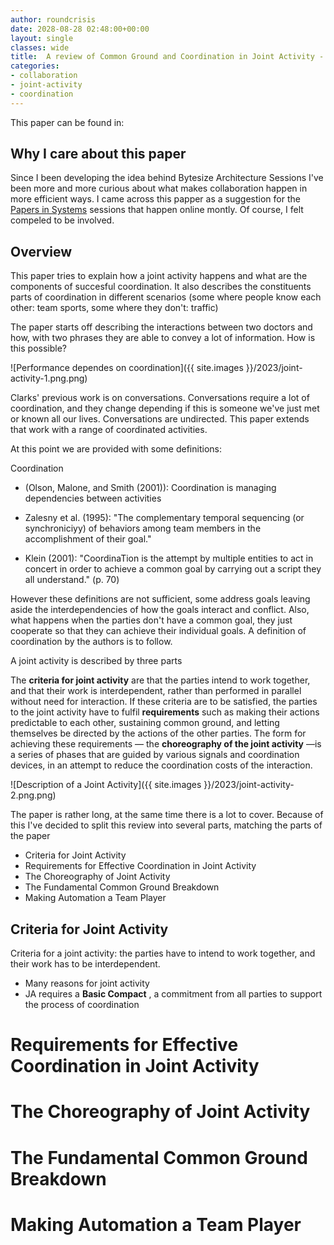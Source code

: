 ```yaml
---
author: roundcrisis
date: 2028-08-28 02:48:00+00:00
layout: single
classes: wide
title:  A review of Common Ground and Coordination in Joint Activity - Part 1 Introduction
categories:
- collaboration
- joint-activity
- coordination
---
```


This paper can be found in: 


## Why I care about this paper

Since I been developing the idea behind Bytesize Architecture Sessions I've been more and more curious about what makes collaboration happen in more efficient ways. 
I came across this papper as a suggestion for the [Papers in Systems](https://github.com/Andrea/PapersInSystems) sessions that happen online montly. Of course, I felt compeled to be involved.


## Overview

This paper tries to explain how a joint activity happens and what are the components of succesful coordination. It also describes the constituents parts of coordination in different scenarios (some where people know each other: team sports, some where they don't: traffic)

The paper starts off describing the interactions between two doctors and how, with two phrases they are able to convey a lot of information. How is this possible? 

![Performance dependes on coordination]({{ site.images }}/2023/joint-activity-1.png.png)

Clarks' previous work is on conversations. Conversations require a lot of coordination, and they change depending if this is someone we've just met or known all our lives.  Conversations are undirected. This paper extends that work with a range of coordinated activities.


At this point we are provided with some definitions:

Coordination 
* (Olson, Malone, and Smith (2001)): Coordination is managing dependencies between activities 

* Zalesny et al. (1995): "The complementary temporal sequencing (or synchroniciyy) of behaviors among team members in the accomplishment of their goal." 

* Klein (2001): "CoordinaTion is the attempt by multiple entities to
act in concert in order to achieve a common goal by carrying out a script they all understand." (p. 70)


However these definitions are not sufficient, some address goals leaving aside the interdependencies of how the goals interact and conflict. Also, what happens when the parties don't have a common goal, they just cooperate so that they can achieve their individual goals. A definition of coordination by the authors is to follow.


A joint activity is described by three parts

The **criteria for joint activity** are that the parties intend to work together, and that their work is interdependent, rather than performed in parallel without need for interaction. If these criteria are
to be satisfied, the parties to the joint activity have to fulfil **requirements** such as making their actions predictable to each other, sustaining common ground, and letting themselves be directed by the actions of the other parties. The form for achieving these requirements — the **choreography of the joint activity** —is a series of phases that are guided by various signals and coordination devices, in an
attempt to reduce the coordination costs of the interaction.

![Description of a Joint Activity]({{ site.images }}/2023/joint-activity-2.png.png)

The paper is rather long, at the same time there is a lot to cover. Because of this I've decided to split this review into several parts, matching the parts of the paper

* Criteria for Joint Activity
* Requirements for Effective Coordination in Joint Activity
* The Choreography of Joint Activity
* The Fundamental Common Ground Breakdown
* Making Automation a Team Player


## Criteria for Joint Activity

Criteria for a joint activity: the parties have to intend to work
together, and their work has to be interdependent.

* Many reasons for joint activity
* JA requires a **Basic Compact** , a commitment from all parties to support the process of coordination



# Requirements for Effective Coordination in Joint Activity
# The Choreography of Joint Activity
# The Fundamental Common Ground Breakdown
# Making Automation a Team Player